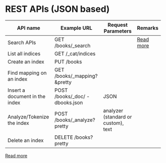 # REST APIs (JSON based)

| API name                       | Example URL                    | Request Parameters                  | Remarks                                                                                  |
|--------------------------------|--------------------------------|-------------------------------------|------------------------------------------------------------------------------------------|
| Search APIs                    | GET /books/_search             |                                     | [Read more](https://www.elastic.co/guide/en/elasticsearch/reference/current/search.html) |
| List all indices               | GET /_cat/indices              |                                     |                                                                                          |
| Create an index                | PUT /books                     |                                     |                                                                                          |
| Find mapping on an index       | GET /books/_mapping?&pretty    |                                     |                                                                                          |
| Insert a document in the index | POST /books/_doc/ -dbooks.json | JSON                                |                                                                                          |
| Analyze/Tokenize the index     | POST /books/_analyze?pretty    | analyzer (standard or custom), text |                                                                                          |
| Delete an index                | DELETE /books?pretty           |                                     |                                                                                          |

[Read more](https://www.elastic.co/guide/en/elasticsearch/reference/current/indices-create-index.html)